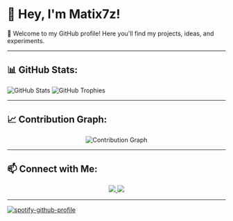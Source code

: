 # 👋 Hey, I'm Matix7z!

🚀 Welcome to my GitHub profile! Here you'll find my projects, ideas, and experiments.  

---

## 📊 GitHub Stats:
![GitHub Stats](https://github-readme-stats.vercel.app/api?username=Matix7z&show_icons=true&theme=dracula)
![GitHub Trophies](https://github-profile-trophy.vercel.app/?username=Matix7z&theme=dracula)

---

## 📈 Contribution Graph:
<p align="center">
  <img src="https://github-readme-activity-graph.vercel.app/graph?username=Matix7z&theme=dracula" alt="Contribution Graph" />
</p>

---

## 📫 Connect with Me:
<p align="center">
  <a href="https://twitter.com/j1xtx" target="_blank">
    <img src="https://img.shields.io/badge/X-000000?style=for-the-badge&logo=x&logoColor=white" />
  </a>
  <a href="https://discord.com/users/1114912242920587295" target="_blank">
    <img src="https://img.shields.io/badge/Discord-5865F2?style=for-the-badge&logo=discord&logoColor=white" />
  </a>
</p>

---

[![spotify-github-profile](https://spotify-github-profile.kittinanx.com/api/view?uid=31p4sdfodgec6dn6qqydvpkcjytu&cover_image=true&theme=default&show_offline=false&background_color=121212&interchange=false)](https://github.com/kittinan/spotify-github-profile)

